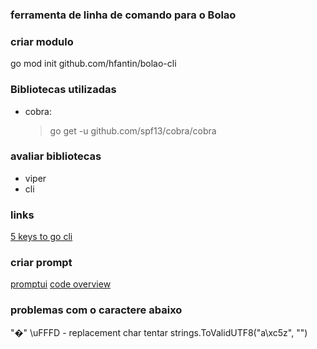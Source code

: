 ### ferramenta de linha de comando para o Bolao

### criar modulo

go mod init github.com/hfantin/bolao-cli

### Bibliotecas utilizadas

- cobra:
  > go get -u github.com/spf13/cobra/cobra

### avaliar bibliotecas

- viper
- cli

### links

[5 keys to go cli](https://blog.alexellis.io/5-keys-to-a-killer-go-cli/)

### criar prompt

[promptui](https://github.com/manifoldco/promptui)
[code overview](https://golang.org/doc/code.html#Overview)

### problemas com o caractere abaixo
"�" \uFFFD - replacement char
tentar strings.ToValidUTF8("a\xc5z", "")
